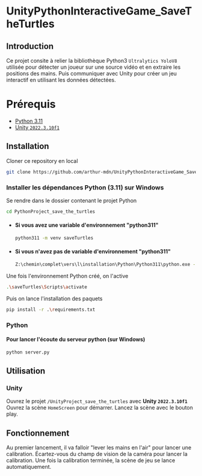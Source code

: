 ﻿# UnityPythonInteractiveGame_SaveTheTurtles

## Introduction
Ce projet consite à relier la bibliothèque Python3 `Ultralytics YoloV8` utilisée pour détecter un joueur sur une source vidéo et en extraire les positions des mains. Puis communiquer avec Unity pour créer un jeu interactif en utilisant les données détectées.

# Prérequis
- [Python 3.11](https://www.python.org/downloads/release/python-3110/)
- [Unity `2022.3.10f1`](https://unity3d.com/fr/get-unity/download/archive)

## Installation
Cloner ce repository en local
```bash
git clone https://github.com/arthur-mdn/UnityPythonInteractiveGame_SaveTheTurtles.git
```
### Installer les dépendances Python (3.11) sur Windows

Se rendre dans le dossier contenant le projet Python
```bash
cd PythonProject_save_the_turtles
```
- #### Si vous avez une variable d'environnement "python311"
    ```bash
    python311 -m venv saveTurtles 
    ```
- #### Si vous n'avez pas de variable d'environnement "python311"
    ```bash
    Z:\chemin\complet\vers\l\installation\Python\Python311\python.exe -m venv saveTurtles
    ```
Une fois l'environnement Python créé, on l'active
```bash
.\saveTurtles\Scripts\activate
```
Puis on lance l'installation des paquets
```bash
pip install -r .\requirements.txt
```

### Python
#### Pour lancer l'écoute du serveur python (sur Windows)

```bash
python server.py
```

## Utilisation
### Unity
Ouvrez le projet `/UnityProject_save_the_turtles` avec **Unity `2022.3.10f1`** 
Ouvrez la scène `HomeScreen` pour démarrer.
Lancez la scène avec le bouton play.

## Fonctionnement
Au premier lancement, il va falloir "lever les mains en l'air" pour lancer une calibration.
Écartez-vous du champ de vision de la caméra pour lancer la calibration.
Une fois la calibration terminée, la scène de jeu se lance automatiquement.